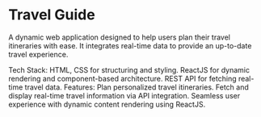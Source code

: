 # Travel Guide
A dynamic web application designed to help users plan their travel itineraries with ease. It integrates real-time data to provide an up-to-date travel experience.

Tech Stack:
HTML, CSS for structuring and styling.
ReactJS for dynamic rendering and component-based architecture.
REST API for fetching real-time travel data.
Features:
Plan personalized travel itineraries.
Fetch and display real-time travel information via API integration.
Seamless user experience with dynamic content rendering using ReactJS.
